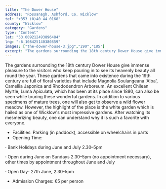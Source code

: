 ```yaml
---
title: "The Dower House"
address: "Rossanagh, Ashford, Co. Wicklow"
tel: "+353 (0)40 44 0168"
county: "Wicklow"
category: "Gardens"
type: "Content"
lat: "53.009212493896484"
lng: "-6.108425140380859"
images: ["the-dower-house-3.jpg","290","185"]
excerpt: "The gardens surrounding the 18th century Dower House give immense pleasure to the visitors who keep pouring in to see its heavenly beauty all round th..."
---
```

<p>The gardens surrounding the 18th century Dower House give immense pleasure to the visitors who keep pouring in to see its heavenly beauty all round the year. These gardens that came into existence during the 19th century are full of floral varieties that include Magnolia Soulangeana 'Alba', Camellia Japonica and Rhododendron Arboreum. An excellent Chilean Myrtle, Luma Apiculata, which has been at its place since 1880, can also be seen while touring these wonderful gardens. In addition to various specimens of mature trees, one will also get to observe a wild flower meadow. However, the highlight of the place is the white garden which is hailed as one of Wicklow's most impressive gardens. After watching its mesmerizing beauty, one can understand why it is such a favorite with everyone. </p>  
    <ul> 
        <li>Facilities: Parking (in paddock), accessible on wheelchairs in parts</li> 
        <li>Opening Time: </li> </ul> 
    <p>&middot;         Bank Holidays during June and July 2.30&ndash;5pm </p> 
    <p>&middot;         Open during June on Sundays 2.30&ndash;5pm (no appointment necessary), other times by appointment throughout June and July</p> 
    <p>&middot;         Open Day- 27th June, 2.30-5pm </p> 
    <ul> 
        <li>Admission Charges: &euro;5 per person</li> </ul>